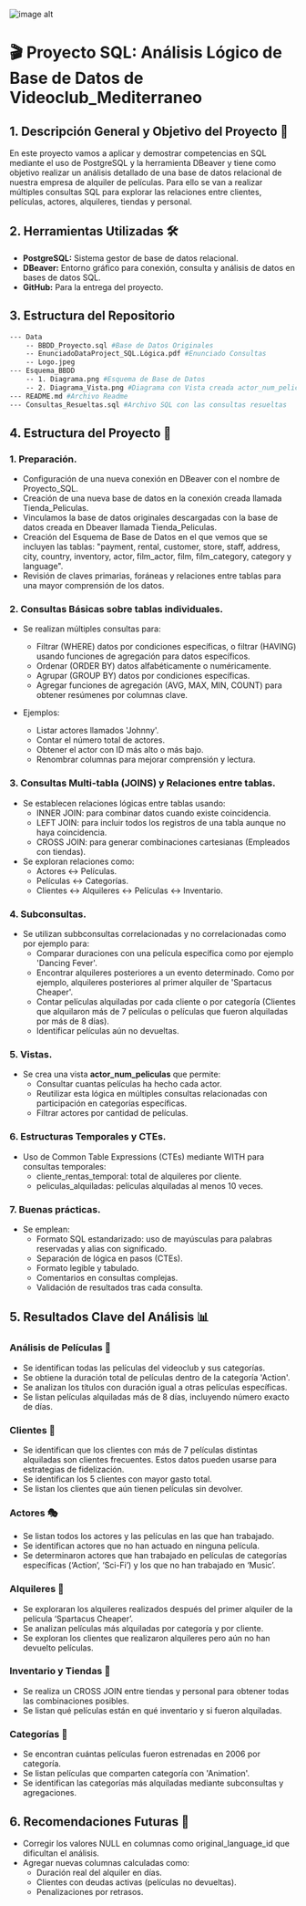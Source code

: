 ![image alt](https://github.com/Krystiian5/Videoclub_Mediterraneo/blob/main/Data/Logo.jpeg?raw=true)

# 🎬 Proyecto SQL: Análisis Lógico de Base de Datos de Videoclub_Mediterraneo

## 1. Descripción General y Objetivo del Proyecto 🧾
En este proyecto vamos a aplicar y demostrar competencias en SQL mediante el uso de PostgreSQL y la herramienta DBeaver y tiene como objetivo realizar un  análisis detallado de una base de datos relacional de nuestra empresa de alquiler de películas. Para ello se van a realizar múltiples consultas SQL para explorar las relaciones entre clientes, películas, actores, alquileres, tiendas y personal.

## 2. Herramientas Utilizadas 🛠️

- **PostgreSQL:** Sistema gestor de base de datos relacional.
- **DBeaver:** Entorno gráfico para conexión, consulta y análisis de datos en bases de datos SQL.
- **GitHub:** Para la entrega del proyecto.

## 3. Estructura del Repositorio
```bash
--- Data
	-- BBDD_Proyecto.sql #Base de Datos Originales
	-- EnunciadoDataProject_SQL.Lógica.pdf #Enunciado Consultas
	-- Logo.jpeg
--- Esquema_BBDD
    -- 1. Diagrama.png #Esquema de Base de Datos
    -- 2. Diagrama_Vista.png #Diagrama con Vista creada actor_num_peliculas
--- README.md #Archivo Readme
--- Consultas_Resueltas.sql #Archivo SQL con las consultas resueltas
```

## 4. Estructura del Proyecto 🧩

### 1. Preparación.
- Configuración de una nueva conexión en DBeaver con el nombre de Proyecto_SQL.
- Creación de una nueva base de datos en la conexión creada llamada Tienda_Peliculas.
- Vinculamos la base de datos originales descargadas con la base de datos creada en Dbeaver llamada Tienda_Peliculas.
- Creación del Esquema de Base de Datos en el que vemos que se incluyen las tablas: "payment, rental, customer,  store, staff, address, city, country, inventory, actor, film_actor, film, film_category, category y language".
- Revisión de claves primarias, foráneas y relaciones entre tablas para una mayor comprensión de los datos.

### 2. Consultas Básicas sobre tablas individuales.

- Se realizan múltiples consultas para:
    - Filtrar (WHERE) datos por condiciones específicas, o filtrar (HAVING) usando funciones de agregación para datos específicos.
    - Ordenar (ORDER BY) datos alfabéticamente o numéricamente.
    - Agrupar (GROUP BY) datos por condiciones específicas.
    - Agregar funciones de agregación (AVG, MAX, MIN, COUNT) para obtener resúmenes por columnas clave.

- Ejemplos: 

    - Listar actores llamados 'Johnny'.
    - Contar el  número total de actores.
    - Obtener el actor con ID más alto o más bajo.
    - Renombrar columnas para mejorar comprensión y lectura.

### 3. Consultas Multi-tabla (JOINS) y Relaciones entre tablas.
- Se establecen relaciones lógicas entre tablas usando:
    - INNER JOIN: para combinar datos cuando existe coincidencia.
    - LEFT JOIN: para incluir todos los registros de una tabla aunque no haya coincidencia.
    - CROSS JOIN: para generar combinaciones cartesianas (Empleados con tiendas).
- Se exploran relaciones como:
    - Actores ↔ Películas.
    - Películas ↔ Categorías.
    - Clientes ↔ Alquileres ↔ Películas ↔ Inventario.

### 4. Subconsultas.

- Se utilizan subbconsultas correlacionadas y no correlacionadas como por ejemplo para:
    - Comparar duraciones con una película específica como por ejemplo 'Dancing Fever'.
    - Encontrar alquileres posteriores a un evento determinado. Como por ejemplo, alquileres posteriores al primer alquiler de 'Spartacus Cheaper'.
    - Contar películas alquiladas por cada cliente o por categoría (Clientes que alquilaron más de 7 películas o películas que fueron alquiladas por más de 8 días).
    - Identificar películas aún no devueltas.

### 5. Vistas.
- Se crea una vista **actor_num_peliculas** que permite:
    - Consultar cuantas películas ha hecho cada actor. 
    - Reutilizar esta lógica en múltiples consultas relacionadas con participación en categorías específicas.
    - Filtrar actores por cantidad de películas.

### 6. Estructuras Temporales y CTEs.
- Uso de Common Table Expressions (CTEs) mediante WITH para consultas temporales:
    - cliente_rentas_temporal: total de alquileres por cliente.
    - peliculas_alquiladas: películas alquiladas al menos 10 veces.
### 7. Buenas prácticas.
- Se emplean:
    - Formato SQL estandarizado: uso de mayúsculas para palabras reservadas y alias con significado.
    - Separación de lógica en pasos (CTEs).
    - Formato legible y tabulado.
    - Comentarios en consultas complejas.
    - Validación de resultados tras cada consulta.

## 5. Resultados Clave del Análisis 📊

### Análisis de Películas 🎥
- Se identifican todas las películas del videoclub y sus categorías.
- Se obtiene la duración total de películas dentro de la categoría 'Action'.
- Se analizan los títulos con duración igual a otras películas específicas.
- Se listan películas alquiladas más de 8 días, incluyendo número exacto de días.

### Clientes 👥

- Se identifican que los clientes con más de 7 películas distintas alquiladas son clientes frecuentes. Estos datos pueden usarse para estrategias de fidelización.
- Se identifican los 5 clientes con mayor gasto total.
- Se listan los clientes que aún tienen películas sin devolver.

### Actores 🎭 

- Se listan todos los actores y las películas en las que han trabajado.
- Se identifican actores que no han actuado en ninguna película.
- Se determinaron actores que han trabajado en películas de categorías específicas (‘Action’, ‘Sci-Fi’) y los que no han trabajado en ‘Music’.

### Alquileres 📅 
- Se exploraran los alquileres realizados después del primer alquiler de la película ‘Spartacus Cheaper’.
- Se analizan películas más alquiladas por categoría y por cliente.
- Se exploran los clientes que realizaron alquileres pero aún no han devuelto películas.

### Inventario y Tiendas 🏪
- Se realiza un CROSS JOIN entre tiendas y personal para obtener todas las combinaciones posibles.
- Se listan qué películas están en qué inventario y si fueron alquiladas.
### Categorías 📁 
- Se encontran cuántas películas fueron estrenadas en 2006 por categoría.
- Se listan películas que comparten categoría con 'Animation'.
- Se identifican las categorías más alquiladas mediante subconsultas y agregaciones.

## 6. Recomendaciones Futuras 🚀 

- Corregir los valores NULL en columnas como  original_language_id que dificultan el análisis.
- Agregar nuevas columnas calculadas como:
    - Duración real del alquiler en días.
    - Clientes con deudas activas (películas no devueltas).
    - Penalizaciones por retrasos.






